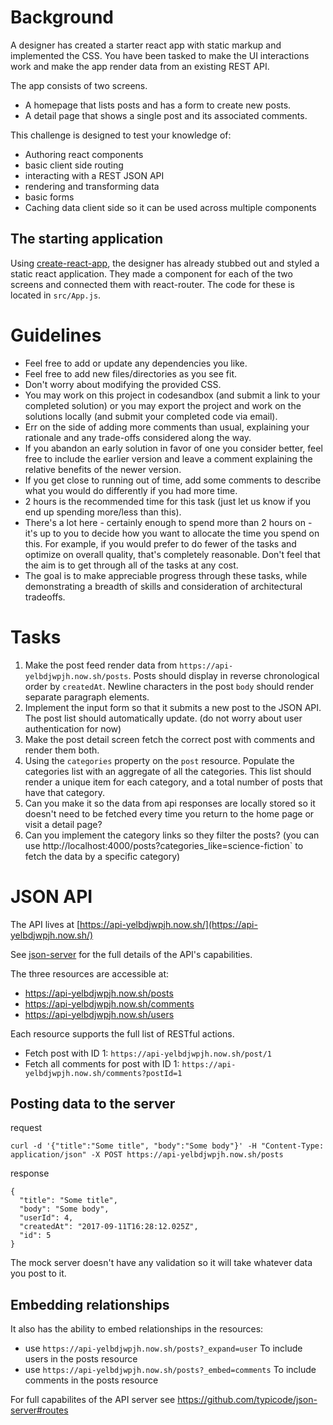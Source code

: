 # Background

A designer has created a starter react app with static markup and implemented the CSS.
You have been tasked to make the UI interactions work and make the app render data from an existing REST API.

The app consists of two screens.

- A homepage that lists posts and has a form to create new posts.
- A detail page that shows a single post and its associated comments.

This challenge is designed to test your knowledge of:

- Authoring react components
- basic client side routing
- interacting with a REST JSON API
- rendering and transforming data
- basic forms
- Caching data client side so it can be used across multiple components

## The starting application

Using [create-react-app](https://github.com/facebookincubator/create-react-app),
the designer has already stubbed out and styled a static react application.
They made a component for each of the two screens and connected them with react-router.
The code for these is located in `src/App.js`.

# Guidelines

- Feel free to add or update any dependencies you like.
- Feel free to add new files/directories as you see fit.
- Don't worry about modifying the provided CSS.
- You may work on this project in codesandbox (and submit a link to your completed solution) or you may export the project and work on the solutions locally (and submit your completed code via email).
- Err on the side of adding more comments than usual, explaining your rationale and any trade-offs considered along the way.
- If you abandon an early solution in favor of one you consider better, feel free to include the earlier version and leave a comment explaining the relative benefits of the newer version.
- If you get close to running out of time, add some comments to describe what you would do differently if you had more time.
- 2 hours is the recommended time for this task (just let us know if you end up spending more/less than this).
- There's a lot here - certainly enough to spend more than 2 hours on - it's up to you to decide how you want to allocate the time you spend on this. For example, if you would prefer to do fewer of the tasks and optimize on overall quality, that's completely reasonable. Don't feel that the aim is to get through all of the tasks at any cost.
- The goal is to make appreciable progress through these tasks, while demonstrating a breadth of skills and consideration of architectural tradeoffs.

# Tasks

1. Make the post feed render data from `https://api-yelbdjwpjh.now.sh/posts`. Posts should display in reverse chronological order by `createdAt`. Newline characters in the post `body` should render separate paragraph elements.
1. Implement the input form so that it submits a new post to the JSON API. The post list should automatically update.
   (do not worry about user authentication for now)
1. Make the post detail screen fetch the correct post with comments and render them both.
1. Using the `categories` property on the `post` resource. Populate the categories list with an aggregate of all the categories. This list should render a unique item for each category, and a total number of posts that have that category.
1. Can you make it so the data from api responses are locally stored so it doesn't need to be fetched every time you return to the home page or visit a detail page?
1. Can you implement the category links so they filter the posts? (you can use http://localhost:4000/posts?categories_like=science-fiction` to fetch the data by a specific category)

# JSON API

The API lives at [https://api-yelbdjwpjh.now.sh/](https://api-yelbdjwpjh.now.sh/)

See [json-server](https://github.com/typicode/json-server#routes) for the full details of the
API's capabilities.

The three resources are accessible at:

- https://api-yelbdjwpjh.now.sh/posts
- https://api-yelbdjwpjh.now.sh/comments
- https://api-yelbdjwpjh.now.sh/users

Each resource supports the full list of RESTful actions.

- Fetch post with ID 1: `https://api-yelbdjwpjh.now.sh/post/1`
- Fetch all comments for post with ID 1: `https://api-yelbdjwpjh.now.sh/comments?postId=1`

## Posting data to the server

request

```
curl -d '{"title":"Some title", "body":"Some body"}' -H "Content-Type: application/json" -X POST https://api-yelbdjwpjh.now.sh/posts
```

response

```
{
  "title": "Some title",
  "body": "Some body",
  "userId": 4,
  "createdAt": "2017-09-11T16:28:12.025Z",
  "id": 5
}
```

The mock server doesn't have any validation so it will take whatever data you post to it.

## Embedding relationships

It also has the ability to embed relationships in the resources:

- use `https://api-yelbdjwpjh.now.sh/posts?_expand=user` To include users in the posts resource
- use `https://api-yelbdjwpjh.now.sh/posts?_embed=comments` To include comments in the posts resource

For full capabilites of the API server see https://github.com/typicode/json-server#routes

